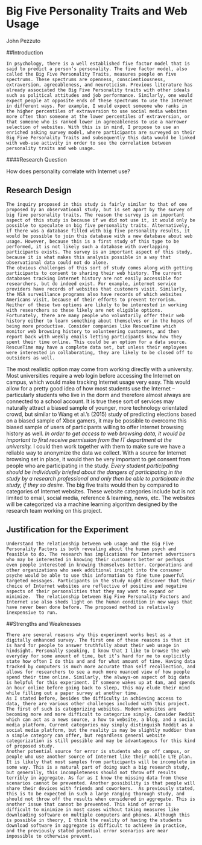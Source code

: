 # Big Five Personality Traits and Web Usage

John Pezzuto

##Introduction

	In psychology, there is a well established five factor model that is said to predict a person’s personality. The five factor model, also called the Big Five Personality Traits, measures people on five spectrums. These spectrums are openness, conscientiousness, extraversion, agreeableness, and neuroticism. Previous literature has already associated the Big Five Personality traits with other ideals such as political attitudes and job performance. Similarly, one would expect people at opposite ends of these spectrums to use the Internet in different ways. For example, I would expect someone who ranks in the higher percentiles of extraversion to use social media websites more often than someone at the lower percentiles of extraversion, or that someone who is ranked lower in agreeableness to use a narrower selection of websites. With this is in mind, I propose to use an enriched asking survey model, where participants are surveyed on their Big Five Personality Traits and subsequently this data would be linked with web-use activity in order to see the correlation between personality traits and web usage.

####Research Question

How does personality correlate with Internet use? 

## Research Design 

	The inquiry proposed in this study is fairly similar to that of one proposed by an observational study, but is set apart by the survey of big five personality traits. The reason the survey is an important aspect of this study is because if we did not use it, it would only be possible to speculate on big five personality traits. Alternatively, if there was a database filled with big five personality results, it would be possible to join this database with a new database about web usage. However, because this is a first study of this type to be performed, it is not likely such a database with overlapping participants exists. The survey is an important aspect of this study, because it is what makes this analysis possible in a way that observational data could not do alone.
	The obvious challenges of this sort of study comes along with getting participants to consent to sharing their web history. The current databases tracking Internet history are not easily accessible for researchers, but do indeed exist. For example, internet service providers have records of websites that customers visit. Similarly, the NSA surveillance programs also have records of which websites Americans visit, because of their efforts to prevent terrorism. Neither of these two options are likely to be interested in working with researchers so these likely are not eligible options. Fortunately, there are many people who voluntarily offer their web history either to learn something about themselves or in the hopes of being more productive. Consider companies like RescueTime which monitor web browsing history to volunteering customers, and then report back with weekly emails letting participants know how they spent their time online. This could be an option for a data source. RescueTime may have a complete data set, but unless their employees were interested in collaborating, they are likely to be closed off to outsiders as well.
The most realistic option may come from working directly with a university. Most universities require a web login before accessing the Internet on campus, which would make tracking Internet usage very easy. This would allow for a pretty good idea of how most students use the Internet – particularly students who live in the dorm and therefore almost always are connected to a school account. It is true these sort of services may naturally attract a biased sample of younger, more technology orientated crowd, but similar to Wang et al.’s (2015) study of predicting elections based on a biased sample of Xbox gamers, it may be possible to overcome this biased sample of users of participants willing to offer Internet browsing history as well. *In order to get access to web browsing data, it would be important to first receive permission from the IT department at the university.* I could then work together with them to make sure we have a reliable way to anonymize the data we collect.
With a source for Internet browsing set in place, it would then be very important to get consent from people who are participating in the study. *Every student participating should be individually briefed about the dangers of participating in the study by a research professional and only then be able to participate in the study, if they so desire.* The big five traits would then by compared to categories of Internet websites. These website categories include but is not limited to email, social media, reference & learning, news, etc. The websites will be categorized via a machine learning algorithm designed by the research team working on this project.

## Justification for the Experiment

	Understand the relationship between web usage and the Big Five Personality Factors is both revealing about the human psych and feasible to do. The research has implications for Internet advertisers who may be interested in knowing their customers better or perhaps even people interested in knowing themselves better. Corporations and other organizations who seek additional insight into the consumer psyche would be able to use this information to fine tune powerful targeted messages. Participants in the study might discover that their choice of Internet websites are reflective of positive and negative aspects of their personalities that they may want to expand or minimize.  The relationship between Big Five Personality Factors and Internet use also sheds light on the human condition in new ways that have never been done before. The proposed method is relatively inexpensive to run. 


##Strengths and Weaknesses

	There are several reasons why this experiment works best as a digitally enhanced survey. The first one of these reasons is that it is hard for people to answer truthfully about their web usage in hindsight. Personally speaking, I know that I like to browse the web everyday for some amount of time, but it’s hard for me to explicitly state how often I do this and and for what amount of time. Having data tracked by computers is much more accurate than self recollection, and allows for researchers to see a much more nuanced view of how people spend their time online. Similarly, the always-on aspect of big data is helpful for this experiment. If someone wakes up at 4am, and spends an hour online before going back to sleep, this may elude their mind while filling out a paper survey at another time.
	As I stated before, besides the difficulty in achieving access to data, there are various other challenges included with this project. The first of such is categorizing websites. Modern websites are becoming more and more difficult to categorize simply. Consider Reddit which can act as a news source, a how to website, a blog, and a social media platform. Current categories may simply distinguish Reddit as a social media platform, but the reality is may be slightly muddier than a simple category can offer, but regardless general website categorization is still possible and may be advantageous for this kind of proposed study.
	Another potential source for error is students who go off campus, or people who use another source of Internet like their mobile LTE plan. It is likely that most samples from participants will be incomplete in some way. This is a natural part of doing such a big research study, but generally, this incompleteness should not throw off results terribly in aggregate. As far as I know the missing data from these scenarios cannot be prevented. Another possibility is that people will share their devices with friends and coworkers.  As previously stated, this is to be expected in such a large ranging thorough study, and should not throw off the results when considered in aggregate. This is another issue that cannot be prevented. This kind of error is difficult to minimize in most cases without taking measures like downloading software on multiple computers and phones. Although this is possible in theory, I think the reality of having the students download software in aggregate is difficult to achieve in practice, and the previously stated potential error scenarios are near impossible to otherwise prevent.





